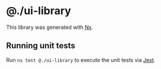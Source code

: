 # @./ui-library

This library was generated with [Nx](https://nx.dev).

## Running unit tests

Run `nx test @./ui-library` to execute the unit tests via [Jest](https://jestjs.io).
